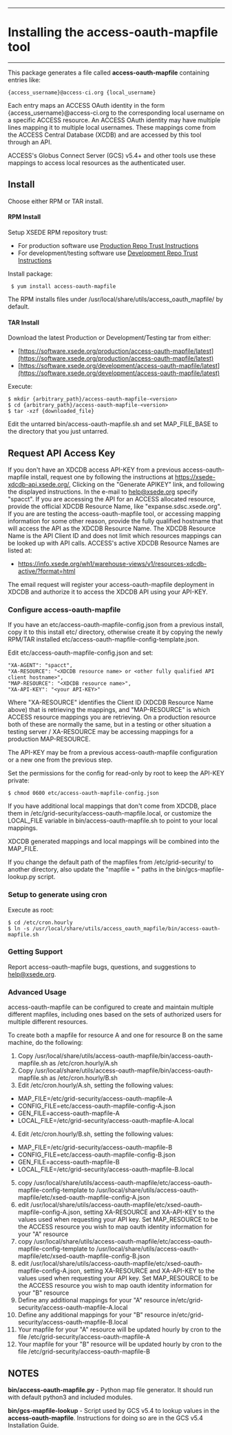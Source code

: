 ***
# Installing the access-oauth-mapfile tool
***

This package generates a file called **access-oauth-mapfile** containing entries like:

    {access_username}@access-ci.org {local_username}

Each entry maps an ACCESS OAuth identity in the form {access_username}@access-ci.org to the
corresponding local username on a specific ACCESS resource. An ACCESS OAuth identity
may have multiple lines mapping it to multiple local usernames. These mappings come
from the ACCESS Central Database (XCDB) and are accessed by this tool through an API.

ACCESS's Globus Connect Server (GCS) v5.4+ and other tools use these mappings to
access local resources as the authenticated user.

## Install

Choose either RPM or TAR install.

#### RPM Install

Setup XSEDE RPM repository trust:

  * For production software use [Production Repo Trust Instructions](https://software.xsede.org/production/repo/repoconfig.txt)
  * For development/testing software use [Development Repo Trust Instructions](https://software.xsede.org/development/repo/repoconfig.txt)

Install package:

     $ yum install access-oauth-mapfile

The RPM installs files under /usr/local/share/utils/access_oauth_mapfile/ by default.

#### TAR Install

Download the latest Production or Development/Testing tar from either:
  * [https://software.xsede.org/production/access-oauth-mapfile/latest](https://software.xsede.org/production/access-oauth-mapfile/latest)
  * [https://software.xsede.org/development/access-oauth-mapfile/latest](https://software.xsede.org/development/access-oauth-mapfile/latest)

Execute:

    $ mkdir {arbitrary_path}/access-oauth-mapfile-<version>
    $ cd {arbitrary_path}/access-oauth-mapfile-<version>
    $ tar -xzf {downloaded_file}

Edit the untarred bin/access-oauth-mapfile.sh and set MAP_FILE_BASE to the directory that you
just untarred.


## Request API Access Key

If you don't have an XDCDB access API-KEY from a previous access-oauth-mapfile install,
request one by following the instructions at https://xsede-xdcdb-api.xsede.org/, Clicking
on the "Generate APIKEY" link, and following the displayed instructions. In the e-mail to
help@xsede.org specify <AGENT> "spacct". If you are accessing the API for an ACCESS allocated
resource, provide the official XDCDB Resource Name, like "expanse.sdsc.xsede.org". If you are
are testing the access-oauth-mapfile tool, or accessing mapping information for some other
reason, provide the fully qualified hostname that will access the API as the XDCDB Resource
Name. The XDCDB Resource Name is the API Client ID and does not limit which resources mappings
can be looked up with API calls. ACCESS's active XDCDB Resource Names are listed at:
* https://info.xsede.org/wh1/warehouse-views/v1/resources-xdcdb-active/?format=html

The email request will register your access-oauth-mapfile deployment in XDCDB and authorize it
to access the XDCDB API using your API-KEY.

### Configure access-oauth-mapfile

If you have an etc/access-oauth-mapfile-config.json from a previous install, copy it to
this install etc/ directory, otherwise create it by copying the newly RPM/TAR installed
etc/access-oauth-mapfile-config-template.json.

Edit etc/access-oauth-mapfile-config.json and set:

    "XA-AGENT": "spacct",
    "XA-RESOURCE": "<XDCDB resource name> or <other fully qualified API client hostname>",
    "MAP-RESOURCE": "<XDCDB resource name>",
    "XA-API-KEY": "<your API-KEY>"

Where "XA-RESOURCE" identifies the Client ID (XDCDB Resource Name above) that is retrieving
the mappings, and "MAP-RESOURCE" is which ACCESS resource mappings you are retrieving. On a
production resource both of these are normally the same, but in a testing or other situation
a testing server / XA-RESOURCE may be accessing mappings for a production MAP-RESOURCE.

The API-KEY may be from a previous access-oauth-mapfile configuration or a new one
from the previous step.

Set the permissions for the config for read-only by root to keep the API-KEY private:

    $ chmod 0600 etc/access-oauth-mapfile-config.json

If you have additional local mappings that don't come from XDCDB, place them in
/etc/grid-security/access-oauth-mapfile.local, or customize the LOCAL_FILE variable
in bin/access-oauth-mapfile.sh to point to your local mappings.

XDCDB generated mappings and local mappings will be combined into the MAP_FILE.

If you change the default path of the mapfiles from /etc/grid-security/ to another
directory, also update the "mapfile = " paths in the bin/gcs-mapfile-lookup.py script. 

### Setup to generate using cron

Execute as root:

    $ cd /etc/cron.hourly
    $ ln -s /usr/local/share/utils/access_oauth_mapfile/bin/access-oauth-mapfile.sh

### Getting Support

Report access-oauth-mapfile bugs, questions, and suggestions to help@xsede.org.

### Advanced Usage

access-oauth-mapfile can be configured to create and maintain multiple different mapfiles, including ones based on the sets of authorized users for multiple different resources.

To create both a mapfile for resource A and one for resource B on the same machine, do the following:
1. Copy /usr/local/share/utils/access-oauth-mapfile/bin/access-oauth-mapfile.sh as /etc/cron.hourly/A.sh
2. Copy /usr/local/share/utils/access-oauth-mapfile/bin/access-oauth-mapfile.sh as /etc/cron.hourly/B.sh
3. Edit /etc/cron.hourly/A.sh, setting the following values:
  * MAP_FILE=/etc/grid-security/access-oauth-mapfile-A
  * CONFIG_FILE=etc/access-oauth-mapfile-config-A.json
  * GEN_FILE=access-oauth-mapfile-A
  * LOCAL_FILE=/etc/grid-security/access-oauth-mapfile-A.local
4. Edit /etc/cron.hourly/B.sh, setting the following values:
  * MAP_FILE=/etc/grid-security/access-oauth-mapfile-B
  * CONFIG_FILE=etc/access-oauth-mapfile-config-B.json
  * GEN_FILE=access-oauth-mapfile-B
  * LOCAL_FILE=/etc/grid-security/access-oauth-mapfile-B.local
5. copy /usr/local/share/utils/access-oauth-mapfile/etc/access-oauth-mapfile-config-template to /usr/local/share/utils/access-oauth-mapfile/etc/xsed-oauth-mapfile-config-A.json
6. edit /usr/local/share/utils/access-oauth-mapfile/etc/xsed-oauth-mapfile-config-A.json, setting XA-RESOURCE and XA-API-KEY to the values used when requesting your API key.  Set MAP_RESOURCE to be the ACCESS resource you wish to map oauth identity information for your "A" resource
7. copy /usr/local/share/utils/access-oauth-mapfile/etc/access-oauth-mapfile-config-template to /usr/local/share/utils/access-oauth-mapfile/etc/xsed-oauth-mapfile-config-B.json
8. edit /usr/local/share/utils/access-oauth-mapfile/etc/xsed-oauth-mapfile-config-A.json, setting XA-RESOURCE and XA-API-KEY to the values used when requesting your API key.  Set MAP_RESOURCE to be the ACCESS resource you wish to map oauth identity information for your "B" resource
9. Define any additional mappings for your "A" resource in/etc/grid-security/access-oauth-mapfile-A.local
10. Define any additional mappings for your "B" resource in/etc/grid-security/access-oauth-mapfile-B.local
11. Your mapfile for your "A" resource will be updated hourly by cron to the file /etc/grid-security/access-oauth-mapfile-A
12. Your mapfile for your "B" resource will be updated hourly by cron to the file /etc/grid-security/access-oauth-mapfile-B

## NOTES

**bin/access-oauth-mapfile.py** - Python map file generator.
It should run with default python3 and included modules.

**bin/gcs-mapfile-lookup** - Script used by GCS v5.4 to lookup values in
the **access-oauth-mapfile**. Instructions for doing so are in the GCS v5.4 Installation Guide.
